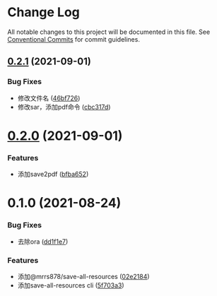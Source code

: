 # Change Log

All notable changes to this project will be documented in this file.
See [Conventional Commits](https://conventionalcommits.org) for commit guidelines.

## [0.2.1](https://github.com/mrrs878/gear/compare/@mrrs878/save-all-resources@0.2.0...@mrrs878/save-all-resources@0.2.1) (2021-09-01)


### Bug Fixes

* 修改文件名 ([46bf726](https://github.com/mrrs878/gear/commit/46bf72692ffb8f7f65b3bebeec588c24fee04020))
* 修改sar，添加pdf命令 ([cbc317d](https://github.com/mrrs878/gear/commit/cbc317d4eaf6e61ba5fe0e7ae24d48fed6c8b4ed))





# [0.2.0](https://github.com/mrrs878/gear/compare/@mrrs878/save-all-resources@0.1.0...@mrrs878/save-all-resources@0.2.0) (2021-09-01)


### Features

* 添加save2pdf ([bfba652](https://github.com/mrrs878/gear/commit/bfba6520dc63cf7f0de74bb3192c78291c5e6c5d))





# 0.1.0 (2021-08-24)


### Bug Fixes

* 去除ora ([dd1f1e7](https://github.com/mrrs878/gear/commit/dd1f1e7fd59f4499ee3890ab8424830636ea234a))


### Features

* 添加@mrrs878/save-all-resources ([02e2184](https://github.com/mrrs878/gear/commit/02e218422cc450aa375890adee1d4cbc27d562c4))
* 添加save-all-resources cli ([5f703a3](https://github.com/mrrs878/gear/commit/5f703a38105738af549710350f4a3310498dcffe))
